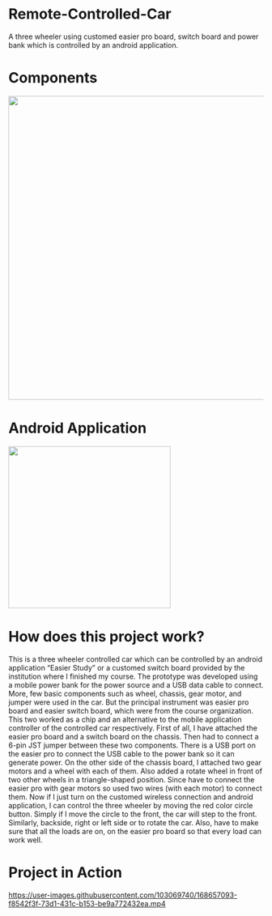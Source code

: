 # Remote-Controlled-Car
A three wheeler using customed easier pro board, switch board and power bank which is controlled by an android application.
# Components
<img src="https://user-images.githubusercontent.com/103069740/170375004-26c921c9-0ee5-4732-a5dd-efe624e35b79.png" width="600">

# Android Application
<img src="https://user-images.githubusercontent.com/103069740/168968078-816e4f1c-038f-427b-9015-2cb180a75b0f.jpg" width="320">

# How does this project work?
This is a three wheeler controlled car which can be controlled by an android application “Easier Study” or a customed switch board provided by the institution where I finished my course. The prototype was developed using a mobile power bank for the power source and a USB data cable to connect. More, few basic components such as wheel, chassis, gear motor, and jumper were used in the car. But the principal instrument was easier pro board and easier switch board, which were from the course organization. This two worked as a chip and an alternative to the mobile application controller of the controlled car respectively. 
First of all, I have attached the easier pro board and a switch board on the chassis. Then had to connect a 6-pin JST jumper between these two components. There is a USB port on the easier pro to connect the USB cable to the power bank so it can generate power. On the other side of the chassis board, I attached two gear motors and a wheel with each of them. Also added a rotate wheel in front of two other wheels in a triangle-shaped position. Since have to connect the easier pro with gear motors so used two wires (with each motor) to connect them. Now if I just turn on the customed wireless connection and android application, I can control the three wheeler by moving the red color circle button. Simply if I move the circle to the front, the car will step to the front. Similarly, backside, right or left side or to rotate the car. Also, have to make sure that all the loads are on, on the easier pro board so that every load can work well.

# Project in Action
https://user-images.githubusercontent.com/103069740/168657093-f8542f3f-73d1-431c-b153-be9a772432ea.mp4
